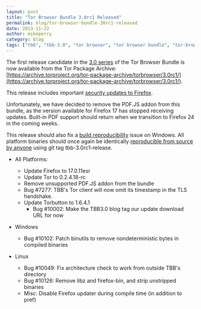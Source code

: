 ```yaml
---
layout: post
title: "Tor Browser Bundle 3.0rc1 Released"
permalink: blog/tor-browser-bundle-30rc1-released
date: 2013-11-22
author: mikeperry
category: blog
tags: ["tbb", "tbb-3.0", "tor browser", "tor browser bundle", "tor-browser-bundle"]
---
```


The first release candidate in the [3.0 series](https://blog.torproject.org/category/tags/tbb-30) of the Tor Browser Bundle is now available from the Tor Package Archive:
 [https://archive.torproject.org/tor-package-archive/torbrowser/3.0rc1/](https://archive.torproject.org/tor-package-archive/torbrowser/3.0rc1/).

This release includes important [security updates to Firefox](https://www.mozilla.org/security/known-vulnerabilities/firefoxESR.html#firefox17.0.11).

Unfortunately, we have decided to remove the PDF.JS addon from this bundle, as the version available for Firefox 17 has stopped receiving updates. Built-in PDF support should return when we transition to Firefox 24 in the coming weeks.

This release should also fix a [build reproducibility](https://trac.torproject.org/projects/tor/ticket/10102) issue on Windows. All platform binaries should once again be identically [reproducible from source by anyone](https://gitweb.torproject.org/builders/tor-browser-bundle.git/blob/HEAD:/gitian/README.build) using git tag tbb-3.0rc1-release.

- All Platforms:
  - Update Firefox to 17.0.11esr
  - Update Tor to 0.2.4.18-rc
  - Remove unsupported PDF.JS addon from the bundle
  - Bug #7277: TBB's Tor client will now omit its timestamp in the TLS handshake.
  - Update Torbutton to 1.6.4.1
    - Bug #10002: Make the TBB3.0 blog tag our update download URL for now

- Windows
  - Bug #10102: Patch binutils to remove nondeterministic bytes in compiled binaries

- Linux
  - Bug #10049: Fix architecture check to work from outside TBB's directory
  - Bug #10126: Remove libz and firefox-bin, and strip unstripped binaries
  - Misc: Disable Firefox updater during compile time (in addition to pref)

